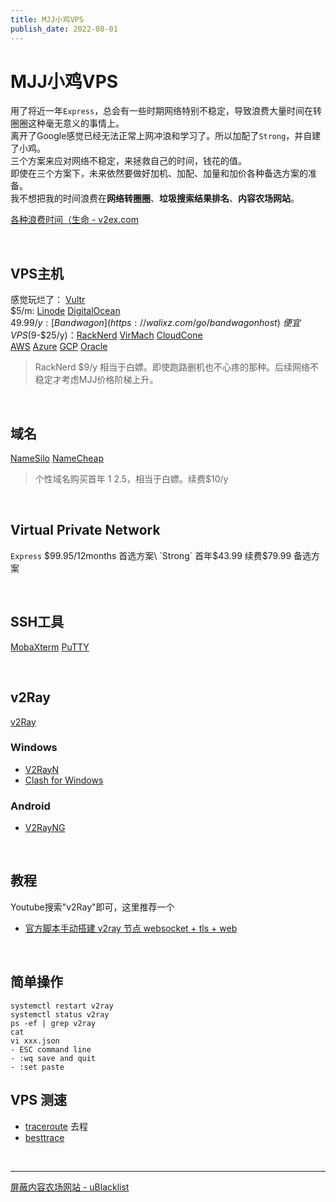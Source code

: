 ```yaml
---
title: MJJ小鸡VPS
publish_date: 2022-08-01
---
```


# MJJ小鸡VPS

用了将近一年`Express`，总会有一些时期网络特别不稳定，导致浪费大量时间在转圈圈这种毫无意义的事情上。\
离开了Google感觉已经无法正常上网冲浪和学习了。所以加配了`Strong`，并自建了小鸡。\
三个方案来应对网络不稳定，来拯救自己的时间，钱花的值。\
即使在三个方案下，未来依然要做好加机、加配、加量和加价各种备选方案的准备。\
我不想把我的时间浪费在**网络转圈圈**、**垃圾搜索结果排名**、**内容农场网站**。

[各种浪费时间（生命 - v2ex.com](https://www.v2ex.com/t/832303)  

<br>

## VPS主机

感觉玩烂了： [Vultr](https://walixz.com/go/vultr)\
$5/m: [Linode](https://linode.gvw92c.net/c/2514369/746236/10906) [DigitalOcean](https://walixz.com/go/digitalocean)\
$49.99/y: [Bandwagon](https://walixz.com/go/bandwagonhost)\
便宜VPS($9-$25/y)：[RackNerd](https://walixz.com/go/racknerd) [VirMach](https://walixz.com/go/virmach) [CloudCone](https://walixz.com/go/cloudcone)\
[AWS]() [Azure]() [GCP]() [Oracle]()

> RackNerd $9/y 相当于白嫖。即使跑路删机也不心疼的那种。后续网络不稳定才考虑MJJ价格阶梯上升。 
 
<br>

## 域名

[NameSilo](https://walixz.com/go/namesilo) [NameCheap](https://www.namecheap.com/)

> 个性域名购买首年 $1~$2.5，相当于白嫖。续费$10/y 

<br>

## Virtual Private Network

`Express` $99.95/12months 首选方案\
`Strong` 首年$43.99 续费$79.99 备选方案  

<br>

## SSH工具

[MobaXterm](https://mobaxterm.mobatek.net/) [PuTTY](https://www.putty.org/)

<br>

## v2Ray

[v2Ray](https://www.v2ray.com/)

### Windows

- [V2RayN](https://github.com/2dust/v2rayN)
- [Clash for Windows](https://github.com/Fndroid/clash_for_windows_pkg)

### Android

- [V2RayNG](https://github.com/2dust/v2rayNG)
  
<br>

## 教程

Youtube搜索"v2Ray"即可，这里推荐一个
- [官方脚本手动搭建 v2ray 节点 websocket + tls + web](https://www.youtube.com/watch?v=KKf-3R4Hxvg)

<br>

## 简单操作

```
systemctl restart v2ray
systemctl status v2ray
ps -ef | grep v2ray
cat
vi xxx.json
- ESC command line
- :wq save and quit
- :set paste 
```

## VPS 测速

- [traceroute](https://tools.ipip.net/traceroute.php) 去程
- [besttrace]()

<br>

<hr>

[屏蔽内容农场网站 - uBlacklist](https://chrome.google.com/webstore/detail/ublacklist/pncfbmialoiaghdehhbnbhkkgmjanfhe)
